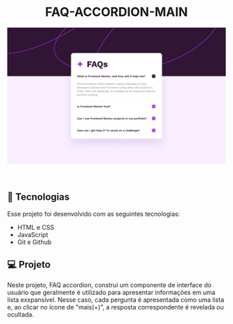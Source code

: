 <h1 align="center"> FAQ-ACCORDION-MAIN
</h1>

<p align="center">
  <img alt="Projeto FAQ" src="./design/desktop-design.jpg">
</p>

<br>

## 🚀 Tecnologias

Esse projeto foi desenvolvido com as seguintes tecnologias:

- HTML e CSS
- JavaScript
- Git e Github

## 💻 Projeto

Neste projeto, FAQ accordion, construi um componente de interface do usuário que geralmente é utilizado para apresentar informações em uma lista exxpansível. Nesse caso, cada pergunta é apresentada como uma lista e, ao clicar no ícone de "mais(+)", a resposta correspondente é revelada ou ocultada. 

